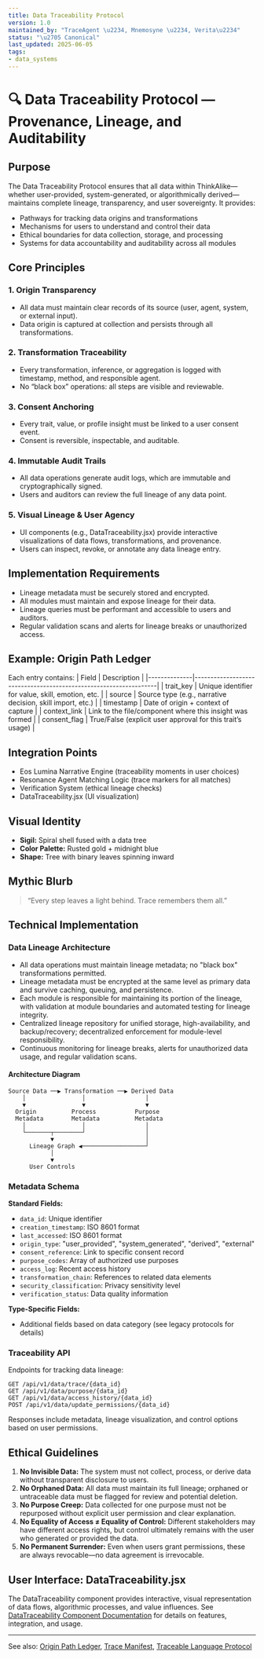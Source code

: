```yaml
---
title: Data Traceability Protocol
version: 1.0
maintained_by: "TraceAgent \u2234, Mnemosyne \u2234, Verita\u2234"
status: "\u2705 Canonical"
last_updated: 2025-06-05
tags:
- data_systems
---
```



# 🔍 Data Traceability Protocol — Provenance, Lineage, and Auditability

## Purpose

The Data Traceability Protocol ensures that all data within ThinkAlike—whether user-provided, system-generated, or algorithmically derived—maintains complete lineage, transparency, and user sovereignty. It provides:
- Pathways for tracking data origins and transformations
- Mechanisms for users to understand and control their data
- Ethical boundaries for data collection, storage, and processing
- Systems for data accountability and auditability across all modules

## Core Principles

### 1. Origin Transparency
- All data must maintain clear records of its source (user, agent, system, or external input).
- Data origin is captured at collection and persists through all transformations.

### 2. Transformation Traceability
- Every transformation, inference, or aggregation is logged with timestamp, method, and responsible agent.
- No “black box” operations: all steps are visible and reviewable.

### 3. Consent Anchoring
- Every trait, value, or profile insight must be linked to a user consent event.
- Consent is reversible, inspectable, and auditable.

### 4. Immutable Audit Trails
- All data operations generate audit logs, which are immutable and cryptographically signed.
- Users and auditors can review the full lineage of any data point.

### 5. Visual Lineage & User Agency
- UI components (e.g., DataTraceability.jsx) provide interactive visualizations of data flows, transformations, and provenance.
- Users can inspect, revoke, or annotate any data lineage entry.

## Implementation Requirements

- Lineage metadata must be securely stored and encrypted.
- All modules must maintain and expose lineage for their data.
- Lineage queries must be performant and accessible to users and auditors.
- Regular validation scans and alerts for lineage breaks or unauthorized access.

## Example: Origin Path Ledger

Each entry contains:
| Field         | Description                                                      |
|--------------|------------------------------------------------------------------|
| trait_key    | Unique identifier for value, skill, emotion, etc.                |
| source       | Source type (e.g., narrative decision, skill import, etc.)       |
| timestamp    | Date of origin + context of capture                              |
| context_link | Link to the file/component where this insight was formed         |
| consent_flag | True/False (explicit user approval for this trait’s usage)       |

## Integration Points
- Eos Lumina Narrative Engine (traceability moments in user choices)
- Resonance Agent Matching Logic (trace markers for all matches)
- Verification System (ethical lineage checks)
- DataTraceability.jsx (UI visualization)

## Visual Identity
- **Sigil:** Spiral shell fused with a data tree
- **Color Palette:** Rusted gold + midnight blue
- **Shape:** Tree with binary leaves spinning inward

## Mythic Blurb
> “Every step leaves a light behind. Trace remembers them all.”

## Technical Implementation

### Data Lineage Architecture

- All data operations must maintain lineage metadata; no "black box" transformations permitted.
- Lineage metadata must be encrypted at the same level as primary data and survive caching, queuing, and persistence.
- Each module is responsible for maintaining its portion of the lineage, with validation at module boundaries and automated testing for lineage integrity.
- Centralized lineage repository for unified storage, high-availability, and backup/recovery; decentralized enforcement for module-level responsibility.
- Continuous monitoring for lineage breaks, alerts for unauthorized data usage, and regular validation scans.

#### Architecture Diagram

```
Source Data ──▶ Transformation ──▶ Derived Data
    │                │                 │
    ▼                ▼                 ▼
  Origin          Process           Purpose
  Metadata        Metadata          Metadata
    │                │                 │
    └───────┬────────┘                 │
            ▼                          │
      Lineage Graph ◀──────────────────┘
            │
            ▼
      User Controls
```

### Metadata Schema

**Standard Fields:**
- `data_id`: Unique identifier
- `creation_timestamp`: ISO 8601 format
- `last_accessed`: ISO 8601 format
- `origin_type`: "user_provided", "system_generated", "derived", "external"
- `consent_reference`: Link to specific consent record
- `purpose_codes`: Array of authorized use purposes
- `access_log`: Recent access history
- `transformation_chain`: References to related data elements
- `security_classification`: Privacy sensitivity level
- `verification_status`: Data quality information

**Type-Specific Fields:**
- Additional fields based on data category (see legacy protocols for details)

### Traceability API

Endpoints for tracking data lineage:

```
GET /api/v1/data/trace/{data_id}
GET /api/v1/data/purpose/{data_id}
GET /api/v1/data/access_history/{data_id}
POST /api/v1/data/update_permissions/{data_id}
```

Responses include metadata, lineage visualization, and control options based on user permissions.

## Ethical Guidelines

1. **No Invisible Data:** The system must not collect, process, or derive data without transparent disclosure to users.
2. **No Orphaned Data:** All data must maintain its full lineage; orphaned or untraceable data must be flagged for review and potential deletion.
3. **No Purpose Creep:** Data collected for one purpose must not be repurposed without explicit user permission and clear explanation.
4. **No Equality of Access ≠ Equality of Control:** Different stakeholders may have different access rights, but control ultimately remains with the user who generated or provided the data.
5. **No Permanent Surrender:** Even when users grant permissions, these are always revocable—no data agreement is irrevocable.

## User Interface: DataTraceability.jsx

The DataTraceability component provides interactive, visual representation of data flows, algorithmic processes, and value influences. See [DataTraceability Component Documentation](../../archive_legacy/legacy_docs/2/project_root_archive_A_docs_ui/datatraceability_documentation.md) for details on features, integration, and usage.

---

See also: [Origin Path Ledger](../filtered_legacy/batch6/origin_path_ledger.md), [Trace Manifest](../../archive_legacy/legacy_docs/2/New%20folder%20(2)/trace.md), [Traceable Language Protocol](../../archive_legacy/legacy_docs/2/from_archive2/traceable_language_protocol.md)
